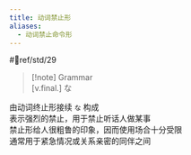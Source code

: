 ```yaml
---
title: 动词禁止形
aliases:
  - 动词禁止命令形
---
```

#📖ref/std/29  
> [!note] Grammar  
> [v.final.] な  

由动词终止形接续 `な` 构成  
表示强烈的禁止，用于禁止听话人做某事  
禁止形给人很粗鲁的印象，因而使用场合十分受限  
通常用于紧急情况或关系亲密的同伴之间  
